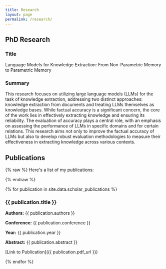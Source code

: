 ```yaml
---
title: Research
layout: page
permalink: /research/
---
```


## PhD Research

### Title

Language Models for Knowledge Extraction: From Non-Parametric Memory to Parametric Memory

### Summary

This research focuses on utilizing large language models (LLMs) for the task of knowledge extraction, addressing two distinct approaches: knowledge extraction from documents and treating LLMs themselves as knowledge bases. While factual accuracy is a significant concern, the core of the work lies in effectively extracting knowledge and ensuring its reliability. The evaluation of accuracy plays a central role, with an emphasis on assessing the performance of LLMs in specific domains and for certain relations. This research aims not only to improve the factual accuracy of LLMs but also to develop robust evaluation methodologies to measure their effectiveness in extracting knowledge across various contexts.

## Publications

{% raw %}
Here's a list of my publications:

{% endraw %}

{% for publication in site.data.scholar_publications %}

### {{ publication.title }}

**Authors:** {{ publication.authors }}

**Conference:** {{ publication.conference }}

**Year:** {{ publication.year }}

**Abstract:** {{ publication.abstract }}

[Link to Publication]({{ publication.pdf_url }})

{% endfor %}